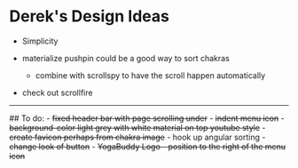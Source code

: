 # Derek's Design Ideas
- Simplicity

- materialize pushpin could be a good way to sort chakras
  - combine with scrollspy to have the scroll happen automatically
- check out scrollfire
<hr>
## To do:
- <del>fixed header bar with page scrolling under</del>
- <del>indent menu icon</del>
- <del>background-color light grey with white material on top youtube style</del>
- <del>create favicon perhaps from chakra image</del>
- hook up angular sorting
- <del>change look of button</del>
- <del>YogaBuddy Logo
  - position to the right of the menu icon</del>
